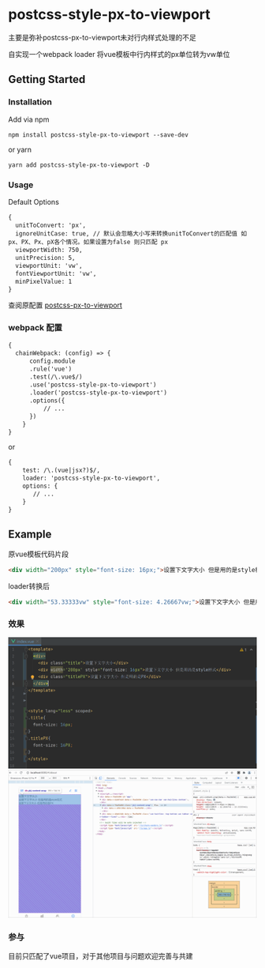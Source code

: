 # postcss-style-px-to-viewport
主要是弥补postcss-px-to-viewport未对行内样式处理的不足

自实现一个webpack loader 将vue模板中行内样式的px单位转为vw单位


## Getting Started

### Installation
Add via npm
```
npm install postcss-style-px-to-viewport --save-dev
```
or yarn
```
yarn add postcss-style-px-to-viewport -D
```

### Usage

Default Options
```
{
  unitToConvert: 'px', 
  ignoreUnitCase: true, // 默认会忽略大小写来转换unitToConvert的匹配值 如px、PX、Px、pX各个情况。如果设置为false 则只匹配 px
  viewportWidth: 750,
  unitPrecision: 5,
  viewportUnit: 'vw',
  fontViewportUnit: 'vw',
  minPixelValue: 1
}
```
查阅原配置 [postcss-px-to-viewport](https://github.com/evrone/postcss-px-to-viewport#usage)

### webpack 配置
```
{
  chainWebpack: (config) => {
      config.module
      .rule('vue')
      .test(/\.vue$/)
      .use('postcss-style-px-to-viewport')
      .loader('postcss-style-px-to-viewport')
      .options({
          // ...
      })
    }
}
```
or
```
{
    test: /\.(vue|jsx?)$/,
    loader: 'postcss-style-px-to-viewport',
    options: {
       // ...
    }
}
```

## Example

原vue模板代码片段
```html
<div width="200px" style="font-size: 16px;">设置下文字大小 但是用的是style样式</div>
```
loader转换后
```html
<div width="53.33333vw" style="font-size: 4.26667vw;">设置下文字大小 但是用的是style样式</div>
```

### 效果
![code](https://raw.githubusercontent.com/tiger-mini/assets/main/img/code.png)
![runtime](https://raw.githubusercontent.com/tiger-mini/assets/main/img/runtime.gif)


### 参与

目前只匹配了vue项目，对于其他项目与问题欢迎完善与共建
